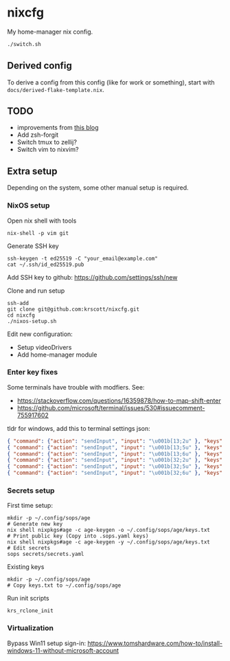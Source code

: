 # nixcfg

My home-manager nix config.

```sh
./switch.sh
```

## Derived config

To derive a config from this config (like for work or something), start with
`docs/derived-flake-template.nix`.

## TODO

- improvements from [this blog](https://www.josean.com/posts/7-amazing-cli-tools)
- Add zsh-forgit
- Switch tmux to zellij?
- Switch vim to nixvim?

## Extra setup

Depending on the system, some other manual setup is required.

### NixOS setup

Open nix shell with tools
```
nix-shell -p vim git
```

Generate SSH key
```
ssh-keygen -t ed25519 -C "your_email@example.com"
cat ~/.ssh/id_ed25519.pub
```

Add SSH key to github: https://github.com/settings/ssh/new

Clone and run setup
```
ssh-add
git clone git@github.com:krscott/nixcfg.git
cd nixcfg
./nixos-setup.sh
```

Edit new configuration:
- Setup videoDrivers
- Add home-manager module

### Enter key fixes

Some terminals have trouble with modfiers. See:
- https://stackoverflow.com/questions/16359878/how-to-map-shift-enter
- https://github.com/microsoft/terminal/issues/530#issuecomment-755917602

tldr for windows, add this to terminal settings json:
```json
{ "command": {"action": "sendInput", "input": "\u001b[13;2u" }, "keys": "shift+enter" },
{ "command": {"action": "sendInput", "input": "\u001b[13;5u" }, "keys": "ctrl+enter" },
{ "command": {"action": "sendInput", "input": "\u001b[13;6u" }, "keys": "ctrl+shift+enter" },
{ "command": {"action": "sendInput", "input": "\u001b[32;2u" }, "keys": "shift+space" },
{ "command": {"action": "sendInput", "input": "\u001b[32;5u" }, "keys": "ctrl+space" },
{ "command": {"action": "sendInput", "input": "\u001b[32;6u" }, "keys": "ctrl+shift+space" },
```

### Secrets setup

First time setup:
```
mkdir -p ~/.config/sops/age
# Generate new key
nix shell nixpkgs#age -c age-keygen -o ~/.config/sops/age/keys.txt
# Print public key (Copy into .sops.yaml keys)
nix shell nixpkgs#age -c age-keygen -y ~/.config/sops/age/keys.txt
# Edit secrets
sops secrets/secrets.yaml
```

Existing keys
```
mkdir -p ~/.config/sops/age
# Copy keys.txt to ~/.config/sops/age
```

Run init scripts
```
krs_rclone_init
```

### Virtualization

Bypass Win11 setup sign-in: https://www.tomshardware.com/how-to/install-windows-11-without-microsoft-account



